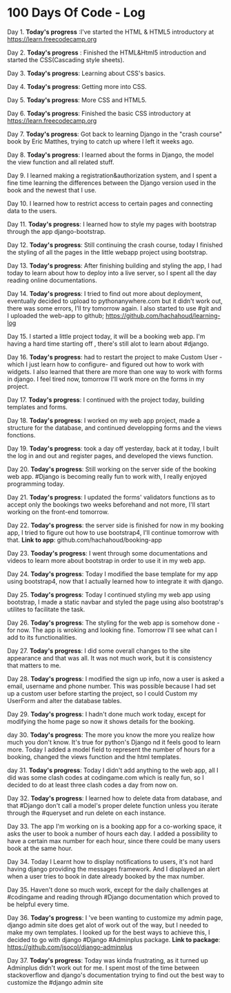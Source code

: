 # 100 Days Of Code - Log
Day 1.
**Today's progress**  :I've started the HTML & HTML5 introductory at https://learn.freecodecamp.org

Day 2.
**Today's progress** : Finished the HTML&Html5 introduction and started the CSS(Cascading style sheets).

Day 3.
**Today's progress**: Learning about CSS's basics.

Day 4.
**Today's progress**: Getting more into CSS.

Day 5.
**Today's progress**: More CSS and HTML5.

Day 6.
**Today's progress**: Finished the basic CSS introductory at https://learn.freecodecamp.org

Day 7.
**Today's progress**: Got back to learning Django in the "crash course" book by Eric Matthes, trying to catch up where I left it weeks ago.

Day 8.
**Today's progress**: I learned about the forms in Django, the model the view function and all related stuff.

Day 9.
I learned making a registration&authorization system, and I spent a fine time learning the differences between the Django version used in the book and the newest that I use.

Day 10.
I learned how to restrict access to certain pages and connecting data to the users.

Day 11.
**Today's progress**: I learned how to style my pages with bootstrap through the app django-bootstrap.

Day 12.
**Today's progress**: Still continuing the crash course, today I finished the styling of all the pages in the little webapp project using bootstrap.

Day 13.
**Today's progress**: After finishing building and styling the app, I had today to learn about how to deploy into a live server, so I spent all the day reading online documentations.

Day 14.
**Today's progress**: I tried to find out more about deployment, eventually decided to upload to pythonanywhere.com but it didn't work out, there was some errors, I'll try tomorrow again.
I also started to use #git and I uploaded the web-app to github; https://github.com/hachahoud/learning-log 

Day 15.
I started a little project today, it will be a booking web app. I'm having a hard time starting off , there's still alot to learn about #django.

Day 16.
**Today's progress**: had to restart the project to make Custom User -which I just learn how to configure- and figured out how to work with widgets. I also learned that there are more than one way to work with forms in django. I feel tired now, tomorrow I'll work more on the forms in my project.

Day 17.
**Today's progress**: I continued with the project today, building templates and forms. 

Day 18.
**Today's progress**: I worked on my web app project, made a structure for the database, and continued developping forms and the views fonctions.

Day 19.
**Today's progress**: took a day off yesterday, back at it today, I built the log in and out and register pages, and developed the views function.

Day 20.
**Today's progress**: Still working on the server side of the booking web app. #Django is becoming really fun to work with, I really enjoyed programming today.

Day 21.
**Today's progress**: I updated the forms' validators functions as to accept only the bookings two weeks beforehand and not more, I'll start working on the front-end tomorrow.

Day 22.
**Today's progress**: the server side is finished for now in my booking app,  I tried to figure out how to use bootstrap4, I'll continue tomorrow with that.
**Link to app**: github.com/hachahoud/booking-app

Day 23.
**Tooday's progress**: I went through some documentations and videos to learn more about bootstrap in order to use it in my web app.

Day 24.
**Today's progress**: Today I modified the base template for my app using bootstrap4, now that I actually learned how to integrate it with django.

Day 25.
**Today's progress**: Today I continued styling my web app using bootstrap, I made a static navbar and styled the page using also bootstrap's utilites to facilitate the task.

Day 26.
**Today's progress**: The styling for the web app is somehow done -for now. The app is wroking and looking fine. Tomorrow I'll see what can I add to its functionalities.

Day 27.
**Today's progress**: I did some overall changes to the site appearance and that was all. It was not much work, but it is consistency that matters to me.

Day 28.
**Today's progress**: I modified the sign up info, now a user is asked a email, username and phone number. This was possible because I had set up a custom user before starting the project, so I could Custom my UserForm and alter the database tables.

Day 29.
**Today's progress**: I hadn't done much work today, except for modifying the home page so now it shows details for the booking.

day 30.
**Today's progress**: The more you know the more you realize how much you don't know. It's true for python's Django nd it feels good to learn more.
Today I added a model field to represent the number of hours for a booking, changed the views function and the html templates.

day 31.
**Today's progress**: Today I didn't add anything to the web app, all I did was some clash codes at codingame.com which is really fun, so I decided to do at least three clash codes a day from now on.

Day 32.
**Today's progress**: I learned how to delete data from database, and that #Django don't call a model's proper delete function unless you iterate through the #queryset and run delete on each instance.

Day 33.
The app I'm working on is a booking app for a co-working space, it asks the user to book a number of hours each day. I added a possibility to have a certain max number for each hour, since there could be many users book at the same hour.

Day 34.
Today I Learnt how to display notifications to users, it's not hard having django providing the messages framework. 
And I displayed an alert when a user tries to book in date already booked by the max number.

Day 35.
Haven't done so much work, except for the daily challenges at #codingame and reading through #Django documentation which proved to be helpful every time.

Day 36.
**Today's progress**: I 've been wanting to customize my admin page, django admin site does get alot of work out of the way, but I needed to make my own templates.
I looked up for the best ways to achieve this, I decided to go with django #Django #Adminplus package.
**Link to package**: https://github.com/jsocol/django-adminplus

Day 37.
**Today's progress**: Today was kinda frustrating, as it turned up Adminplus didn't work out for me.
I spent most of the time between stackoverflow and django's documentation trying to find out the best way to customize the #django admin site
